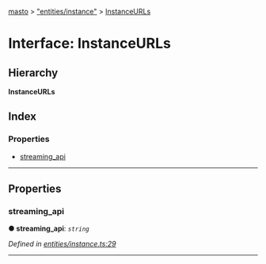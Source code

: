 [masto](../README.md) > ["entities/instance"](../modules/_entities_instance_.md) > [InstanceURLs](../interfaces/_entities_instance_.instanceurls.md)

# Interface: InstanceURLs

## Hierarchy

**InstanceURLs**

## Index

### Properties

* [streaming_api](_entities_instance_.instanceurls.md#streaming_api)

---

## Properties

<a id="streaming_api"></a>

###  streaming_api

**● streaming_api**: *`string`*

*Defined in [entities/instance.ts:29](https://github.com/neet/masto.js/blob/84b2118/src/entities/instance.ts#L29)*

___


